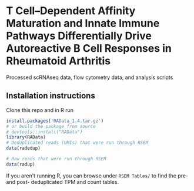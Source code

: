 # T Cell–Dependent Affinity Maturation and Innate Immune Pathways Differentially Drive Autoreactive B Cell Responses in Rheumatoid Arthritis

Processed scRNAseq data, flow cytometry data, and analysis scripts

## Installation instructions
Clone this repo and in R run

```r
install.packages('RAData_1.4.tar.gz')
# or build the package from source
# devtools::install("RAData")
library(RAData)
# Deduplicated reads (UMIs) that were run through RSEM
data(radedup)

# Raw reads that were run through RSEM
data(radup)

```

If you aren't running R, you can browse under
`RSEM Tables/` to find the pre- and post- deduplicated TPM and count tables.
